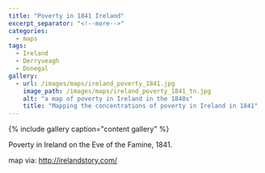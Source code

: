 ```yaml
---
title: "Poverty in 1841 Ireland"
excerpt_separator: "<!--more-->"
categories:
  - maps
tags:
  - Ireland
  - Derryveagh
  - Donegal
gallery:
  - url: /images/maps/ireland_poverty_1841.jpg
    image_path: /images/maps/ireland_poverty_1841_tn.jpg
    alt: "a map of poverty in Ireland in the 1840s"
    title: "Mapping the concentrations of poverty in Ireland in 1841"
---
```

{% include gallery caption="content gallery" %}

Poverty in Ireland on the Eve of the Famine, 1841.
<!--more-->
map via: <http://irelandstory.com/>
